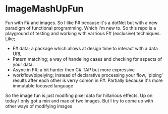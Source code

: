 # ImageMashUpFun
Fun with F# and images. So I like F# because it's a dotNet but with a new paradigm of functional programming. Which I'm new to. So this repo is a playground of testing and working with varrious F# (exclusive) techniques. Like;
- F# data; a package which allows at design time to interact with a data URL
- Patern matching; a way of handeling cases and checking for aspects of your data. 
- Async in F#; a bit harder then C# TAP but more expressive 
- workflow/pipelying; Instead of declarative processing your flow, 'piping' results after each other is verry comon in F#. Partially because it's more immutable focused language

So the image fun is just modifing pixel data for hillarious effects. Up on today I only got a min and max of two images. But I try to come up with other ways of modifying images

